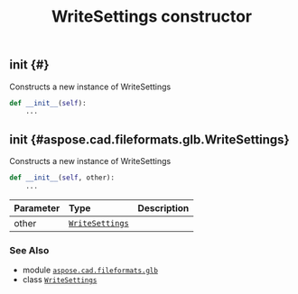 ﻿---
title: WriteSettings constructor
second_title: Aspose.CAD for Python via .NET API References
description: 
type: docs
weight: 10
url: /python-net/aspose.cad.fileformats.glb/writesettings/__init__/
is_root: false
---

## __init__ {#}

Constructs a new instance of WriteSettings



```python
def __init__(self):
    ...
```




## __init__ {#aspose.cad.fileformats.glb.WriteSettings}

Constructs a new instance of WriteSettings



```python
def __init__(self, other):
    ...
```


| Parameter | Type | Description |
| :- | :- | :- |
| other | [`WriteSettings`](/cad/python-net/aspose.cad.fileformats.glb/writesettings) |  |



### See Also
* module [`aspose.cad.fileformats.glb`](../../)
* class [`WriteSettings`](/cad/python-net/aspose.cad.fileformats.glb/writesettings)
